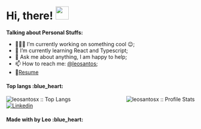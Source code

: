  # Hi, there! <img src="https://media.giphy.com/media/hvRJCLFzcasrR4ia7z/giphy.gif" width="35px">
 

**Talking about Personal Stuffs:**

- 👨🏽‍💻 I’m currently working on something cool :wink:;
- 🌱 I’m currently learning React and Typescript; 
- 💬 Ask me about anything, I am happy to help;
- 📫 How to reach me: [@leosantos](https://www.linkedin.com/in/leonardosant02/);
- 📝[Resume](https://www.linkedin.com/in/leonardosant02/)

 
<h4>Top langs :blue_heart:</h4>

<div>
 <img align="left" src="https://github-readme-stats.vercel.app/api/top-langs/?username=leosantosx&langs_count=10&theme=omni&layout=compact" alt="leosantosx :: Top Langs" />
 <img align="right" src="https://github-readme-stats.vercel.app/api?username=leosantosx&show_icons=true&theme=omni" alt="leosantosx :: Profile Stats" />
</div>

<br />
<footer>
 <a href="https://www.linkedin.com/in/leonardosant02">
   <img align="center" src="https://img.shields.io/badge/-LinkedIn-blue?style=flat-square&logo=Linkedin&logoColor=white&link=https://www.linkedin.com/in/leonardosant02" alt="Linkedin" />
 </a>
 
 <h4>Made with by Leo :blue_heart:</h4>
</footer>


